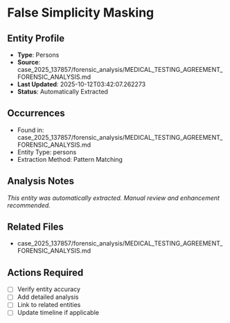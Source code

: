 # False Simplicity Masking

## Entity Profile
- **Type**: Persons
- **Source**: case_2025_137857/forensic_analysis/MEDICAL_TESTING_AGREEMENT_FORENSIC_ANALYSIS.md
- **Last Updated**: 2025-10-12T03:42:07.262273
- **Status**: Automatically Extracted

## Occurrences
- Found in: case_2025_137857/forensic_analysis/MEDICAL_TESTING_AGREEMENT_FORENSIC_ANALYSIS.md
- Entity Type: persons
- Extraction Method: Pattern Matching

## Analysis Notes
*This entity was automatically extracted. Manual review and enhancement recommended.*

## Related Files
- case_2025_137857/forensic_analysis/MEDICAL_TESTING_AGREEMENT_FORENSIC_ANALYSIS.md

## Actions Required
- [ ] Verify entity accuracy
- [ ] Add detailed analysis
- [ ] Link to related entities
- [ ] Update timeline if applicable
